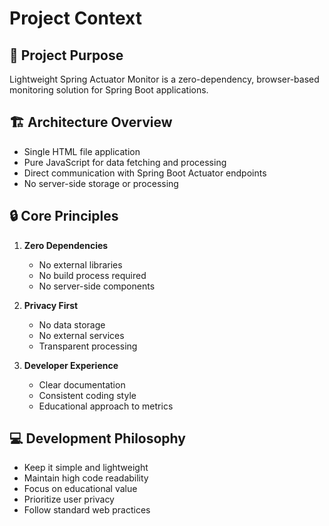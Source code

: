 # Project Context

## 🎯 Project Purpose
Lightweight Spring Actuator Monitor is a zero-dependency, browser-based monitoring solution for Spring Boot applications.

## 🏗️ Architecture Overview
- Single HTML file application
- Pure JavaScript for data fetching and processing
- Direct communication with Spring Boot Actuator endpoints
- No server-side storage or processing

## 🔒 Core Principles
1. **Zero Dependencies**
   - No external libraries
   - No build process required
   - No server-side components

2. **Privacy First**
   - No data storage
   - No external services
   - Transparent processing

3. **Developer Experience**
   - Clear documentation
   - Consistent coding style
   - Educational approach to metrics

## 💻 Development Philosophy
- Keep it simple and lightweight
- Maintain high code readability
- Focus on educational value
- Prioritize user privacy
- Follow standard web practices
